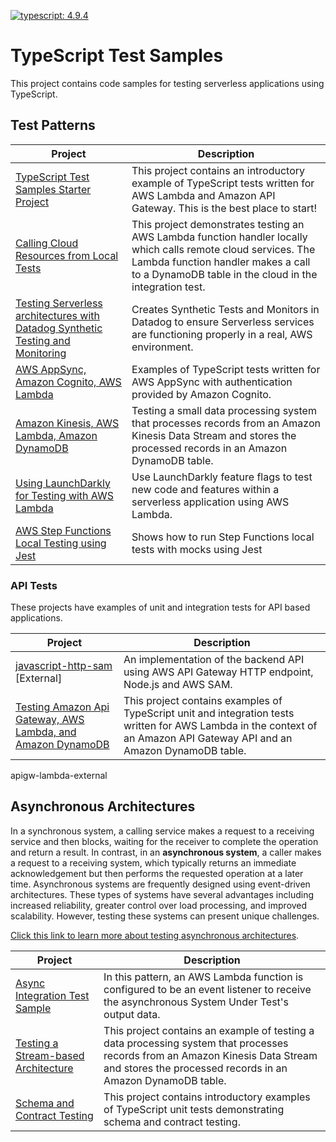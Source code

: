 [![typescript: 4.9.4](https://img.shields.io/badge/Typescript-4.9.4-green)](https://img.shields.io/badge/Typescript-4.9.4-green)

# TypeScript Test Samples

This project contains code samples for testing serverless applications using TypeScript. 

## Test Patterns

|Project| Description                                                                                                                                                                                                    |
---|----------------------------------------------------------------------------------------------------------------------------------------------------------------------------------------------------------------
|[TypeScript Test Samples Starter Project](./typescript-test-intro/)| This project contains an introductory example of TypeScript tests written for AWS Lambda and Amazon API Gateway. This is the best place to start!                                                              |
|[Calling Cloud Resources from Local Tests](./lambda-handler-dynamodb/)| This project demonstrates testing an AWS Lambda function handler locally which calls remote cloud services. The Lambda function handler makes a call to a DynamoDB table in the cloud in the integration test. |
|[Testing Serverless architectures with Datadog Synthetic Testing and Monitoring](apigw-lambda-sqs-sns-datadog)| Creates Synthetic Tests and Monitors in Datadog to ensure Serverless services are functioning properly in a real, AWS environment.                                                                             |
|[AWS AppSync, Amazon Cognito, AWS Lambda](appsync-cognito-lambda-aleios)| Examples of TypeScript tests written for AWS AppSync with authentication provided by Amazon Cognito.                                                                                                           |                                                                   |
|[Amazon Kinesis, AWS Lambda, Amazon DynamoDB](kinesis-lambda-dynamodb)| Testing a small data processing system that processes records from an Amazon Kinesis Data Stream and stores the processed records in an Amazon DynamoDB table.                                                 |                                                |
|[Using LaunchDarkly for Testing with AWS Lambda](launchdarkly-lambda-dynamodb)| Use LaunchDarkly feature flags to test new code and features within a serverless application using AWS Lambda.                                                                                                 |                                                                                                |
|[AWS Step Functions Local Testing using Jest](step-functions-local)| Shows how to run Step Functions local tests with mocks using Jest |                                                                                                                                             |


### API Tests

These projects have examples of unit and integration tests for API based applications. 

|Project|Description|
---|---
|[javascript-http-sam](https://github.com/aws-samples/serverless-samples/tree/main/serverless-rest-api/javascript-http-sam) [External]|An implementation of the backend API using AWS API Gateway HTTP endpoint, Node.js and AWS SAM.|
|[Testing Amazon Api Gateway, AWS Lambda, and Amazon DynamoDB](./apigw-lambda-dynamodb/)|This project contains examples of TypeScript unit and integration tests written for AWS Lambda in the context of an Amazon API Gateway API and an Amazon DynamoDB table.|
apigw-lambda-external

## Asynchronous Architectures

In a synchronous system, a calling service makes a request to a receiving service and then blocks, waiting for the receiver to complete the operation and return a result. In contrast, in an **asynchronous system**, a caller makes a request to a receiving system, which typically returns an immediate acknowledgement but then performs the requested operation at a later time. Asynchronous systems are frequently designed using event-driven architectures. These types of systems have several advantages including increased reliability, greater control over load processing, and improved scalability. However, testing these systems can present unique challenges.

[Click this link to learn more about testing asynchronous architectures](./README-ASYNC.md).

|Project|Description|
---|---
|[Async Integration Test Sample](./async-lambda-dynamodb/)|In this pattern, an AWS Lambda function is configured to be an event listener to receive the asynchronous System Under Test's output data.|
|[Testing a Stream-based Architecture](./kinesis-lambda-dynamodb/)|This project contains an example of testing a data processing system that processes records from an Amazon Kinesis Data Stream and stores the processed records in an Amazon DynamoDB table.|
|[Schema and Contract Testing](./schema-and-contract-testing/)|This project contains introductory examples of TypeScript unit tests demonstrating schema and contract testing.|